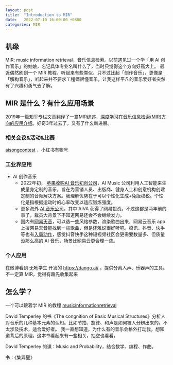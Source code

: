 ```yaml
---
layout: post
title:  "Introduction to MIR"
date:   2022-07-10 16:00:00 +0800
categories: MIR
---
```

## 机缘
MIR: music information retrieval，音乐信息检索。以前遇见过一个学「用 AI 创作音乐」的姑娘，忘记具体专业名叫什么了，当时只觉得这个方向好高大上。
最近偶然刷到一个 MIR 教程，听起来有些类似。只不过比起「创作音乐」，更像是「解构音乐」，听起来并不要求工程师很懂音乐，让我这样平凡的音乐爱好者突然有了兴趣和勇气去了解。

## MIR 是什么？有什么应用场景

2019年一篇知乎专栏文章翻译了一篇MIR综述，[深度学习在音乐信息检索(MIR)方向的应用介绍](https://zhuanlan.zhihu.com/p/84756021)。好奇3年过去了，又有了什么新进展。

### 相关会议&活动&比赛

[aisongcontest](https://www.aisongcontest.com/) ，小红书有账号

### 工业界应用
* AI 创作音乐
    * 2022年初， [苹果收购AI 音乐初创公司](https://cloud.tencent.com/developer/article/1949865)，AI Music 公司利用人工智能来生成量身定制的音乐，旨在为营销人员、出版商、健身人士和创意机构创建定制的音频解决方案。我理解优势在于可以个性化生成+免版权税。个性化是指根据运动时的心率改变以适应锻炼强度。
    * 更多海外 [AI 音乐公司](https://36kr.com/p/1321999509686787)，其中 AIVA 获得了网易投资。不过这都是两年前的事了，裁员大背景下不知道网易还会不会继续发力。
    * 国内有[网易天音](https://tianyin.163.com/)，可以选一些风格参数，渲染歌曲出来，网易云音乐 app 上搜网易天音能找到一些歌曲，但是还难说很好听吧。腾讯、抖音、快手等也有[入局动作](https://new.qq.com/omn/20220216/20220216A02HF700.html)，感觉抖音快手这种短视频社区会更需要数量多、但质量没那么高的 AI 音乐，场景比网易云更合理一些。
### 个人应用

在微博看到 无吔学生 开发的 https://dango.ai/ ，提供分离人声、乐器声的工具。不一定算 MIR，觉得有趣先收集起来


## 怎么学？

一个可以跟着学 MIR 的教程 [musicinformationretrieval](https://github.com/stevetjoa/musicinformationretrieval.com)


David Temperley 的书《The congnition of Basic Musical Structures》分析人对音乐的几种基本元素的认知。比如节拍、旋律、和声是如何被人分辨出来的。不太涉及技术，适合爱好者。
我一直想知道，为什么有的音乐会格外打动我，想知道背后的原理。这本书看起来有一些相关，抽空也看看。

David Temperley 的课：Music and Probability，结合数学、编程、作曲。

书：《集异璧》